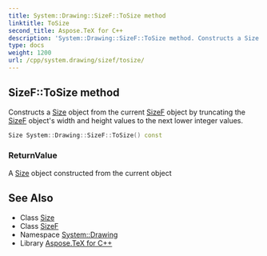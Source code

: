 ```yaml
---
title: System::Drawing::SizeF::ToSize method
linktitle: ToSize
second_title: Aspose.TeX for C++
description: 'System::Drawing::SizeF::ToSize method. Constructs a Size object from the current SizeF object by truncating the SizeF object''s width and height values to the next lower integer values in C++.'
type: docs
weight: 1200
url: /cpp/system.drawing/sizef/tosize/
---
```

## SizeF::ToSize method


Constructs a [Size](../../size/) object from the current [SizeF](../) object by truncating the [SizeF](../) object's width and height values to the next lower integer values.

```cpp
Size System::Drawing::SizeF::ToSize() const
```


### ReturnValue

A [Size](../../size/) object constructed from the current object

## See Also

* Class [Size](../../size/)
* Class [SizeF](../)
* Namespace [System::Drawing](../../)
* Library [Aspose.TeX for C++](../../../)
